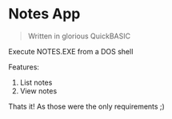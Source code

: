 # Notes App

> Written in glorious QuickBASIC

Execute NOTES.EXE from a DOS shell

Features:
1. List notes
1. View notes

Thats it!  As those were the only requirements ;)